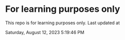 # For learning purposes only
This repo is for learning purposes only.
Last updated at

Saturday, August 12, 2023 5:19:46 PM

